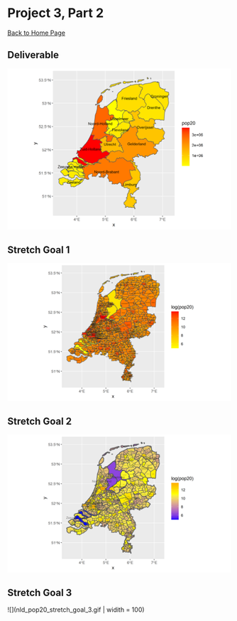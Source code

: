 # Project 3, Part 2

[Back to Home Page](https://jeremy-swack.github.io/wicked-problems/)

## Deliverable

![](nld_pop20.png)

## Stretch Goal 1

![](nld_pop20_stretch_goal_1.png)

## Stretch Goal 2

![](nld_pop20_stretch_goal_2.png)

## Stretch Goal 3

![](nld_pop20_stretch_goal_3.gif | widith = 100)

